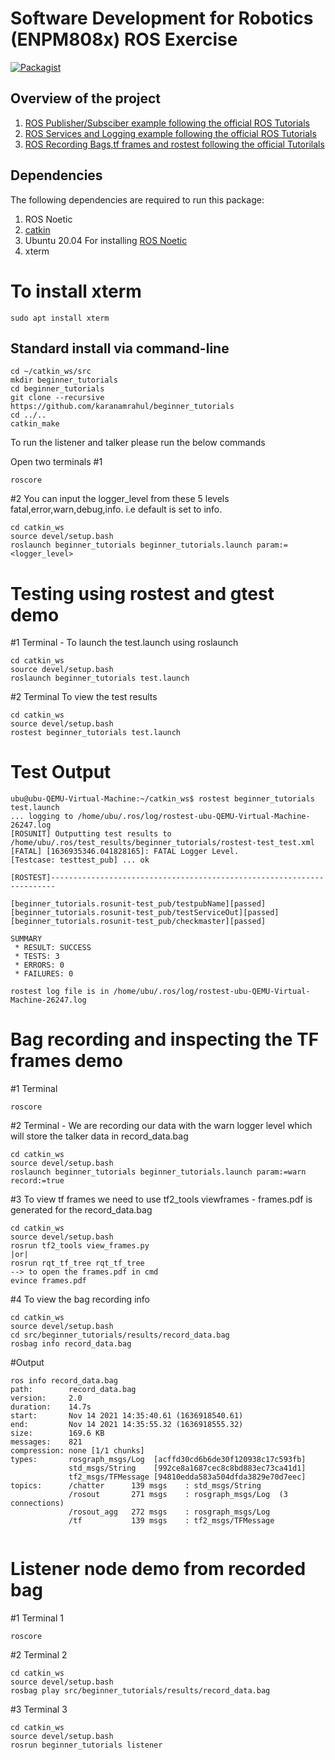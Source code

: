 # Software Development for Robotics (ENPM808x) ROS Exercise

[![Packagist](https://img.shields.io/packagist/l/doctrine/orm.svg)](LICENSE.md)


## Overview of the project
1. [ROS Publisher/Subsciber example following the official ROS Tutorials](http://wiki.ros.org/ROS/Tutorials/WritingPublisherSubscriber%28c%2B%2B%29)
2. [ROS Services and Logging example following the official ROS Tutorials](http://wiki.ros.org/ROS/Tutorials/UnderstandingServicesParams)
3. [ROS Recording Bags,tf frames and rostest following the official Tutorilals](http://wiki.ros.org/ROS/Tutorials/Recording%20and%20playing%20back%20data)

## Dependencies

The following dependencies are required to run this package:

1. ROS Noetic
2. [catkin](http://wiki.ros.org/catkin#Installing_catkin)
3. Ubuntu 20.04 For installing [ROS Noetic](http://wiki.ros.org/noetic/Installation)
4. xterm

# To install xterm
```
sudo apt install xterm
```

## Standard install via command-line

```
cd ~/catkin_ws/src
mkdir beginner_tutorials
cd beginner_tutorials
git clone --recursive https://github.com/karanamrahul/beginner_tutorials
cd ../..
catkin_make
```



To run the listener and talker please run the below commands


Open two terminals
#1
```
roscore
```

#2 You can input the logger_level from these 5 levels fatal,error,warn,debug,info. i.e default is set to info.
```
cd catkin_ws
source devel/setup.bash
roslaunch beginner_tutorials beginner_tutorials.launch param:=<logger_level>
```

# Testing using rostest and gtest demo

#1 Terminal - To launch the test.launch using roslaunch

```
cd catkin_ws
source devel/setup.bash
roslaunch beginner_tutorials test.launch
```
#2 Terminal To view the test results
```
cd catkin_ws
source devel/setup.bash
rostest beginner_tutorials test.launch
```
# Test Output
```
ubu@ubu-QEMU-Virtual-Machine:~/catkin_ws$ rostest beginner_tutorials test.launch 
... logging to /home/ubu/.ros/log/rostest-ubu-QEMU-Virtual-Machine-26247.log
[ROSUNIT] Outputting test results to /home/ubu/.ros/test_results/beginner_tutorials/rostest-test_test.xml
[FATAL] [1636935346.041828165]: FATAL Logger Level.
[Testcase: testtest_pub] ... ok

[ROSTEST]-----------------------------------------------------------------------

[beginner_tutorials.rosunit-test_pub/testpubName][passed]
[beginner_tutorials.rosunit-test_pub/testServiceOut][passed]
[beginner_tutorials.rosunit-test_pub/checkmaster][passed]

SUMMARY
 * RESULT: SUCCESS
 * TESTS: 3
 * ERRORS: 0
 * FAILURES: 0

rostest log file is in /home/ubu/.ros/log/rostest-ubu-QEMU-Virtual-Machine-26247.log

```
# Bag recording and inspecting the TF frames demo 

#1 Terminal
```
roscore
```

#2 Terminal - We are recording our data with the warn logger level which will store the talker data in record_data.bag

``` 
cd catkin_ws
source devel/setup.bash
roslaunch beginner_tutorials beginner_tutorials.launch param:=warn record:=true
```
#3 To view tf frames we need to use tf2_tools viewframes - frames.pdf is generated for the record_data.bag

```
cd catkin_ws
source devel/setup.bash
rosrun tf2_tools view_frames.py
|or|
rosrun rqt_tf_tree rqt_tf_tree
--> to open the frames.pdf in cmd
evince frames.pdf
```
#4 To view the bag recording info
```
cd catkin_ws
source devel/setup.bash
cd src/beginner_tutorials/results/record_data.bag
rosbag info record_data.bag
```
#Output
```
ros info record_data.bag 
path:        record_data.bag
version:     2.0
duration:    14.7s
start:       Nov 14 2021 14:35:40.61 (1636918540.61)
end:         Nov 14 2021 14:35:55.32 (1636918555.32)
size:        169.6 KB
messages:    821
compression: none [1/1 chunks]
types:       rosgraph_msgs/Log  [acffd30cd6b6de30f120938c17c593fb]
             std_msgs/String    [992ce8a1687cec8c8bd883ec73ca41d1]
             tf2_msgs/TFMessage [94810edda583a504dfda3829e70d7eec]
topics:      /chatter      139 msgs    : std_msgs/String   
             /rosout       271 msgs    : rosgraph_msgs/Log  (3 connections)
             /rosout_agg   272 msgs    : rosgraph_msgs/Log 
             /tf           139 msgs    : tf2_msgs/TFMessage
             
 ```            
# Listener node demo from recorded bag

#1 Terminal 1
```
roscore
```

#2 Terminal 2
```
cd catkin_ws
source devel/setup.bash
rosbag play src/beginner_tutorials/results/record_data.bag
```

#3 Terminal 3
```
cd catkin_ws
source devel/setup.bash
rosrun beginner_tutorials listener
```

